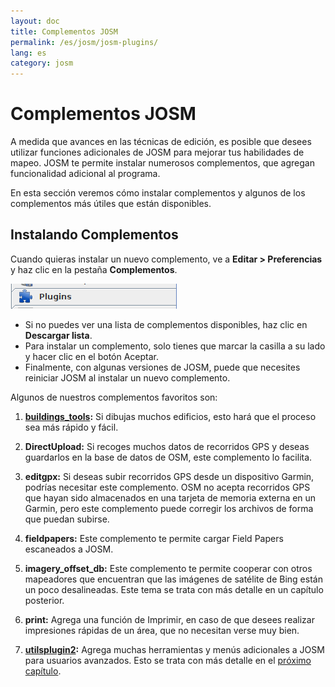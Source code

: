 ```yaml
---
layout: doc
title: Complementos JOSM
permalink: /es/josm/josm-plugins/
lang: es
category: josm
---
```


Complementos JOSM
============


A medida que avances en las técnicas de edición, es posible que desees utilizar funciones adicionales de JOSM para mejorar tus habilidades de mapeo. JOSM te permite instalar numerosos complementos, que agregan funcionalidad adicional al programa.  

En esta sección veremos cómo instalar complementos y algunos de los complementos más útiles que están disponibles.

Instalando Complementos
-------------------
Cuando quieras instalar un nuevo complemento, ve a **Editar > Preferencias** y haz clic en la pestaña **Complementos**.  

![Plugins][]

* Si no puedes ver una lista de complementos disponibles, haz clic en **Descargar lista**.  
* Para instalar un complemento, solo tienes que marcar la casilla a su lado y hacer clic en el botón Aceptar.  
* Finalmente, con algunas versiones de JOSM, puede que necesites reiniciar JOSM al instalar un nuevo complemento.

Algunos de nuestros complementos favoritos son:

1. **[buildings_tools](/es/josm/josm-more-plugins/#the-buildings-tools-plugin):** Si dibujas muchos edificios, esto hará que el proceso sea más rápido y fácil.  

2. **DirectUpload:** Si recoges muchos datos de recorridos GPS y deseas guardarlos en la base de datos de OSM, este complemento lo facilita.  

3. **editgpx:** Si deseas subir recorridos GPS desde un dispositivo Garmin, podrías necesitar este complemento. OSM no acepta recorridos GPS que hayan sido almacenados en una tarjeta de memoria externa en un Garmin, pero este complemento puede corregir los archivos de forma que puedan subirse.  

4. **fieldpapers:** Este complemento te permite cargar Field Papers escaneados a JOSM.  

5. **imagery_offset_db:** Este complemento te permite cooperar con otros mapeadores que encuentran que las imágenes de satélite de Bing están un poco desalineadas. Este tema se trata con más detalle en un capítulo posterior.  

6. **print:** Agrega una función de Imprimir, en caso de que desees realizar impresiones rápidas de un área, que no necesitan verse muy bien.  

7. **[utilsplugin2](/es/josm/josm-more-plugins/#more-selection-tools):** Agrega muchas herramientas y menús adicionales a JOSM para usuarios avanzados. Esto se trata con más detalle en el [próximo capítulo](/es/josm/josm-more-plugins).

[Plugins]: /images/josm/josm-plugins_image00_plug-icon.png
